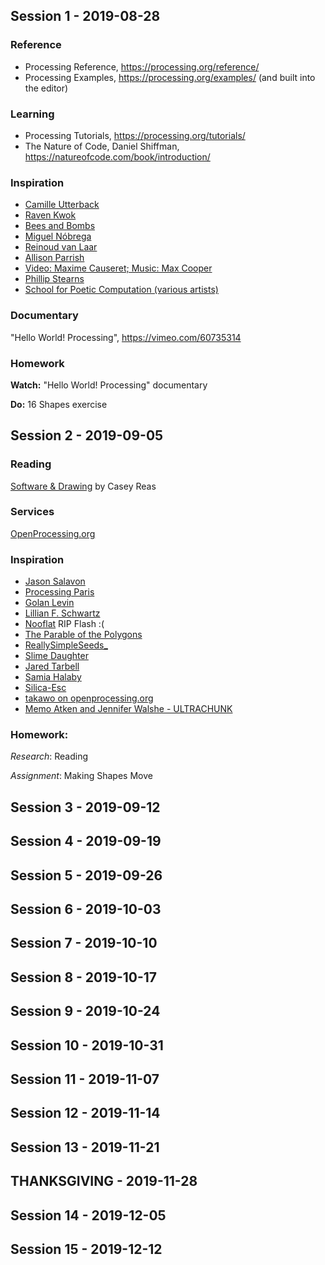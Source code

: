 ## Session 1 - 2019-08-28

### Reference

- Processing Reference, https://processing.org/reference/
- Processing Examples, https://processing.org/examples/ (and built into the editor)

### Learning

- Processing Tutorials, https://processing.org/tutorials/
- The Nature of Code, Daniel Shiffman, https://natureofcode.com/book/introduction/

### Inspiration

- [Camille Utterback](http://camilleutterback.com/vitae/statement/)
- [Raven Kwok](http://ravenkwok.com/about/)
- [Bees and Bombs](http://beesandbombs.com/)
- [Miguel Nóbrega](http://superficie.ink/about)
- [Reinoud van Laar](http://reinoudvanlaar.nl/)
- [Allison Parrish](https://www.decontextualize.com/)
- [Video: Maxime Causeret; Music: Max Cooper](https://vimeo.com/196269431)
- [Phillip Stearns](https://phillipstearns.wordpress.com/about/)
- [School for Poetic Computation (various artists)](https://www.creativeapplications.net/maxmsp/sfpc-spring-2019-student-showcase/)

### Documentary

"Hello World! Processing", https://vimeo.com/60735314

### Homework

**Watch:** "Hello World! Processing" documentary

**Do:** 16 Shapes exercise

## Session 2 - 2019-09-05

### Reading

[Software & Drawing](https://artport.whitney.org/commissions/softwarestructures/text.html) by Casey Reas


### Services

[OpenProcessing.org](https://www.openprocessing.org/home/join)


### Inspiration

- [Jason Salavon](http://salavon.com/)
- [Processing Paris](https://vimeo.com/23753834)
- [Golan Levin](http://www.flong.com/)
- [Lillian F. Schwartz](http://lillian.com/)
- [Nooflat](http://www.nooflat.nu/) RIP Flash :(
- [The Parable of the Polygons](https://ncase.me/polygons/)
- [ReallySimpleSeeds_](https://vimeo.com/939779)
- [Slime Daughter](http://slimedaughter.com/)
- [Jared Tarbell](http://www.complexification.net/gallery/)
- [Samia Halaby](https://www.youtube.com/watch?v=sDfIkXf3uzA)
- [Silica-Esc](https://vimeo.com/10154340)
- [takawo on openprocessing.org](https://www.openprocessing.org/user/6533)
- [Memo Atken and Jennifer Walshe - ULTRACHUNK](https://twitter.com/memotv/status/1062854014797299713)


### Homework:

*Research*: Reading

*Assignment*: Making Shapes Move


## Session 3 - 2019-09-12

## Session 4 - 2019-09-19

## Session 5 - 2019-09-26

## Session 6 - 2019-10-03

## Session 7 - 2019-10-10

## Session 8 - 2019-10-17

## Session 9 - 2019-10-24

## Session 10 - 2019-10-31

## Session 11 - 2019-11-07

## Session 12 - 2019-11-14

## Session 13 - 2019-11-21

## THANKSGIVING - 2019-11-28

## Session 14 - 2019-12-05

## Session 15 - 2019-12-12

